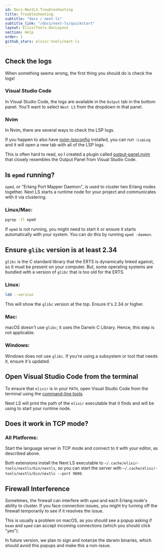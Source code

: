 ```yaml
---
id: Docs.NextLS.Troubleshooting
title: Troubleshooting
subtitle: "docs / next-ls"
subtitle_link: "/docs/next-ls/quickstart"
layout: ElixirTools.DocLayout
section: Help
order: 1
github_stars: elixir-tools/next-ls
---
```


## Check the logs

When something seems wrong, the first thing you should do is check the logs!


### Visual Studio Code

In Visual Studio Code, the logs are available in the `Output` tab in the bottom panel. You'll want to select `Next LS` from the dropdown in that panel.

### Nvim

In Nvim, there are several ways to check the LSP logs.

If you happen to also have [nvim-lspconfig](https://github.com/neovim/nvim-lspconfig) installed, you can run `:LspLog` and it will open a new tab with all of the LSP logs.

This is often hard to read, so I created a plugin called [output-panel.nvim](https://github.com/mhanberg/output-panel.nvim) that closely resembles the Output Panel from Visual Studio Code.

## Is `epmd` running?

`epmd`, or "Erlang Port Mapper Daemon", is used to cluster two Erlang nodes together. Next LS starts a runtime node for your project and communicates with it via clustering.

### Linux/Mac:

```bash
pgrep -fl epmd
```

If `epmd` is not running, you might need to start it or ensure it starts automatically with your system. You can do this by running `epmd -daemon`.

## Ensure `glibc` version is at least 2.34

`glibc` is the C standard library that the ERTS is dynamically linked against, so it must be present on your computer. But, some operating systems are bundled with a version of `glibc` that is too old for the ERTS.

### Linux:

```bash
ldd --version
```

This will show the `glibc` version at the top. Ensure it's 2.34 or higher.

### Mac:

macOS doesn't use `glibc`; it uses the Darwin C Library. Hence, this step is not applicable.

### Windows:

Windows does not use `glibc`. If you're using a subsystem or tool that needs it, ensure it's updated.

## Open Visual Studio Code from the terminal

To ensure that `elixir` is in your `PATH`, open Visual Studio Code from the terminal using the [command-line tools](https://code.visualstudio.com/docs/editor/command-line#_launching-from-command-line).

Next LS will print the path of the `elixir` executable that it finds and will be using to start your runtime node.

## Does it work in TCP mode?

### All Platforms:

Start the language server in TCP mode and connect to it with your editor, as described above.

Both extensions install the Next LS executable to `~/.cache/elixir-tools/nextls/bin/nextls`, so you can start the server with `~/.cache/elixir-tools/nextls/bin/nextls --port 9000`.

## Firewall Interference

Sometimes, the firewall can interfere with `epmd` and each Erlang node's ability to cluster. If you face connection issues, you might try turning off the firewall temporarily to see if it resolves the issue.

This is usually a problem on macOS, as you should see a popup asking if `beam` and `epmd` can accept incoming connections (which you should click "yes").

In future version, we plan to sign and notarize the darwin binaries, which should avoid this popups and make this a non-issue.
